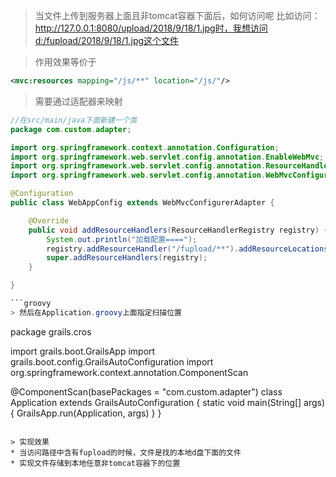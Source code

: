 > 当文件上传到服务器上面且非tomcat容器下面后，如何访问呢
比如访问：http://127.0.0.1:8080/upload/2018/9/18/1.jpg时，我想访问d:/fupload/2018/9/18/1.jpg这个文件

> 作用效果等价于
```xml
<mvc:resources mapping="/js/**" location="/js/"/>
```

> 需要通过适配器来映射
```java
//在src/main/java下面新建一个类
package com.custom.adapter;

import org.springframework.context.annotation.Configuration;
import org.springframework.web.servlet.config.annotation.EnableWebMvc;
import org.springframework.web.servlet.config.annotation.ResourceHandlerRegistry;
import org.springframework.web.servlet.config.annotation.WebMvcConfigurerAdapter;

@Configuration
public class WebAppConfig extends WebMvcConfigurerAdapter {

    @Override
    public void addResourceHandlers(ResourceHandlerRegistry registry) {
        System.out.println("加载配置====");
        registry.addResourceHandler("/fupload/**").addResourceLocations("file:d:/fupload/");
        super.addResourceHandlers(registry);
    }

}

```groovy
> 然后在Application.groovy上面指定扫描位置
```
package grails.cros

import grails.boot.GrailsApp
import grails.boot.config.GrailsAutoConfiguration
import org.springframework.context.annotation.ComponentScan

@ComponentScan(basePackages = "com.custom.adapter")
class Application extends GrailsAutoConfiguration {
    static void main(String[] args) {
        GrailsApp.run(Application, args)
    }
}
```

> 实现效果
* 当访问路径中含有fupload的时候，文件是找的本地d盘下面的文件
* 实现文件存储到本地任意非tomcat容器下的位置
